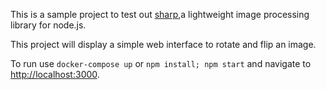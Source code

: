 This is a sample project to test out [sharp](https://github.com/lovell/sharp),a lightweight image processing library for node.js.

This project will display a simple web interface to rotate and flip an image.

To run use `docker-compose up` or `npm install; npm start` and navigate to [http://localhost:3000](http://localhost:3000).